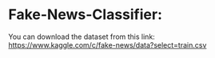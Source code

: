 # Fake-News-Classifier:

You can download the dataset from this link: https://www.kaggle.com/c/fake-news/data?select=train.csv


